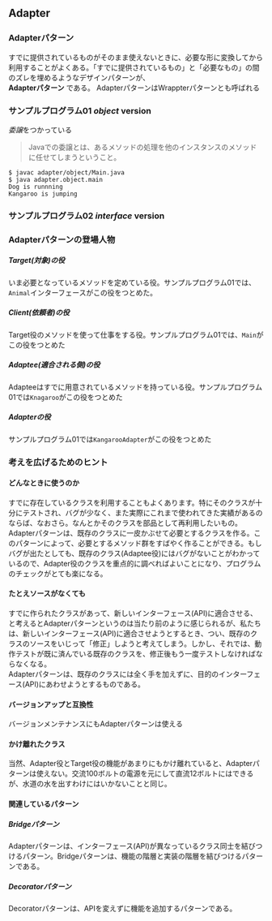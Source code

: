 ## Adapter

### Adapterパターン
すでに提供されているものがそのまま使えないときに、必要な形に変換してから利用することがよくある。「すでに提供されているもの」と「必要なもの」の間のズレを埋めるようなデザインパターンが、  
**Adapterパターン**
である。
AdapterパターンはWrappterパターンとも呼ばれる

### サンプルプログラム01 *object* version
*委譲*をつかっている
> Javaでの委譲とは、あるメソッドの処理を他のインスタンスのメソッドに任せてしまうということ。

```実行
$ javac adapter/object/Main.java
$ java adapter.object.main
Dog is runnning
Kangaroo is jumping
```

### サンプルプログラム02 *interface* version

### Adapterパターンの登場人物
##### Target(対象)の役
いま必要となっているメソッドを定めている役。サンプルプログラム01では、`Animal`インターフェースがこの役をつとめた。
##### Client(依頼者)の役
Target役のメソッドを使って仕事をする役。サンプルプログラム01では、`Main`がこの役をつとめた
##### Adaptee(適合される側)の役
Adapteeはすでに用意されているメソッドを持っている役。サンプルプログラム01では`Knagaroo`がこの役をつとめた
##### Adapterの役
サンプルプログラム01では`KangarooAdapter`がこの役をつとめた

### 考えを広げるためのヒント
#### どんなときに使うのか
すでに存在しているクラスを利用することもよくあります。特にそのクラスが十分にテストされ、バグが少なく、また実際にこれまで使われてきた実績があるのならば、なおさら。なんとかそのクラスを部品として再利用したいもの。  
Adapterパターンは、既存のクラスに一皮かぶせて必要とするクラスを作る。このパターンによって、必要とするメソッド群をすばやく作ることができる。もしバグが出たとしても、既存のクラス(Adaptee役)にはバグがないことがわかっているので、Adapter役のクラスを重点的に調べればよいことになり、プログラムのチェックがとても楽になる。

#### たとえソースがなくても
すでに作られたクラスがあって、新しいインターフェース(API)に適合させる、と考えるとAdapterパターンというのは当たり前のように感じられるが、私たちは、新しいインターフェース(API)に適合させようとするとき、つい、既存のクラスのソースをいじって「修正」しようと考えてしまう。しかし、それでは、動作テストが既に済んでいる既存のクラスを、修正後もう一度テストしなければならなくなる。  
Adapterパターンは、既存のクラスには全く手を加えずに、目的のインターフェース(API)にあわせようとするものである。

#### バージョンアップと互換性
バージョンメンテナンスにもAdapterパターンは使える

#### かけ離れたクラス
当然、Adapter役とTarget役の機能があまりにもかけ離れていると、Adapterパターンは使えない。交流100ボルトの電源を元にして直流12ボルトにはできるが、水道の水を出すわけにはいかないことと同じ。

#### 関連しているパターン
##### Bridgeパターン
Adapterパターンは、インターフェース(API)が異なっているクラス同士を結びつけるパターン。Bridgeパターンは、機能の階層と実装の階層を結びつけるパターンである。

##### Decoratorパターン
Decoratorパターンは、APIを変えずに機能を追加するパターンである。
